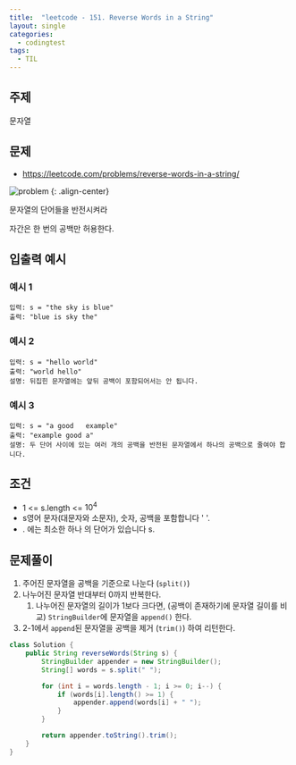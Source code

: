 ```yaml
---
title:  "leetcode - 151. Reverse Words in a String"
layout: single
categories:
  - codingtest
tags:
  - TIL
---
```


## 주제
문자열

## 문제
- https://leetcode.com/problems/reverse-words-in-a-string/

![problem](https://github.com/user-attachments/assets/9e26801a-0a74-488a-993a-b0a6188a4814)
{: .align-center}

문자열의 단어들을 반전시켜라

자간은 한 번의 공백만 허용한다.

## 입출력 예시
### 예시 1
```
입력: s = "the sky is blue"
출력: "blue is sky the"
```

### 예시 2
```
입력: s = "hello world"
출력: "world hello"
설명: 뒤집힌 ​​문자열에는 앞뒤 공백이 포함되어서는 안 됩니다.
```

### 예시 3
```
입력: s = "a good   example"
출력: "example good a"
설명: 두 단어 사이에 있는 여러 개의 공백을 반전된 문자열에서 하나의 공백으로 줄여야 합니다.
```

## 조건
- 1 <= s.length <= $10^{4}$
- s영어 문자(대문자와 소문자), 숫자, 공백을 포함합니다 ' '.
- . 에는 최소한 하나 의 단어가 있습니다 s.

## 문제풀이
1. 주어진 문자열을 공백을 기준으로 나눈다 (`split()`)
2. 나누어진 문자열 반대부터 0까지 반복한다.
   1. 나누어진 문자열의 길이가 1보다 크다면, (공백이 존재하기에 문자열 길이를 비교) `StringBuilder`에 문자열을 `append()` 한다.
3. 2-1에서 `append`된 문자열을 공백을 제거 (`trim()`) 하여 리턴한다.
   
```java
class Solution {
    public String reverseWords(String s) {
        StringBuilder appender = new StringBuilder();
        String[] words = s.split(" ");

        for (int i = words.length - 1; i >= 0; i--) {
            if (words[i].length() >= 1) {
                appender.append(words[i] + " ");
            }
        }

        return appender.toString().trim();
    }
}
```


